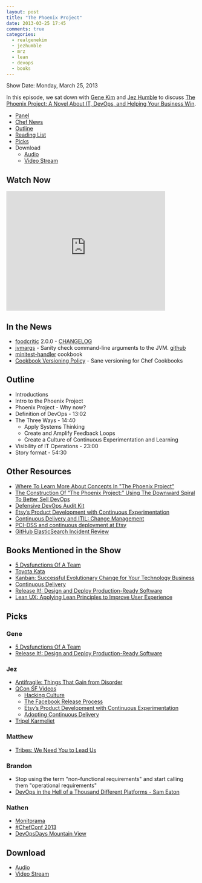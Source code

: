 ```yaml
---
layout: post
title: "The Phoenix Project"
date: 2013-03-25 17:45
comments: true
categories: 
  - realgenekim
  - jezhumble
  - mrz
  - lean
  - devops
  - books
---
```

Show Date:  Monday, March 25, 2013

In this episode, we sat down with [Gene Kim](https://twitter.com/realgenekim) and [Jez Humble](http://twitter.com/jezhumble) to discuss [The Phoenix Project:  A Novel About IT, DevOps, and Helping Your Business Win](http://itrevolution.com/books/phoenix-project-devops-book/).

* [Panel](http://foodfightshow.org/2013/03/the-phoenix-project.html#panel)
* [Chef News](http://foodfightshow.org/2013/03/the-phoenix-project.html#news)
* [Outline](http://foodfightshow.org/2013/03/the-phoenix-project.html#outline)
* [Reading List](http://foodfightshow.org/2013/03/the-phoenix-project.html#reading)
* [Picks](http://foodfightshow.org/2013/03/the-phoenix-project.html#picks)
* Download
  * [Audio](http://traffic.libsyn.com/foodfight/Food-Fight-Show-47-phoenix-project.mp3)
  * [Video Stream](http://www.youtube.com/watch?v=RPdUbyxJb_4)


Watch Now
--------
<iframe width="420" height="315" src="http://www.youtube.com/embed/RPdUbyxJb_4" frameborder="0" allowfullscreen></iframe>

<!-- more -->

In the News<a name="news"></a>
-----------
* [foodcritic](http://acrmp.github.com/foodcritic/) 2.0.0 - [CHANGELOG](https://github.com/acrmp/foodcritic/blob/master/CHANGELOG.md)
* [jvmargs](http://rubygems.org/gems/jvmargs) - Sanity check command-line arguments to the JVM. [github](https://github.com/bryanwb/jvmargs.git)
* [minitest-handler](http://community.opscode.com/cookbooks/minitest-handler) cookbook
* [Cookbook Versioning Policy](http://chef-community.github.com/cvp/) - Sane versioning for Chef Cookbooks

Outline<a name="outline"></a>
-------

* Introductions
* Intro to the Phoenix Project
* Phoenix Project - Why now?
* Definition of DevOps - 13:02
* The Three Ways - 14:40
  * Apply Systems Thinking
  * Create and Amplify Feedback Loops
  * Create a Culture of Continuous Experimentation and Learning
* Visibility of IT Operations - 23:00
* Story format - 54:30

## Other Resources

* [Where To Learn More About Concepts In "The Phoenix Project"](http://itrevolution.com/learn-more-about-concepts-in-phoenix-project/)
* [The Construction Of “The Phoenix Project:” Using The Downward Spiral To Better Sell DevOps](http://itrevolution.com/construction-phoenix-project-and-selling-devops-downward-spiral/)
* [Defensive DevOps Audit Kit](http://itrevolution.us2.list-manage.com/subscribe?u=75532eeeed97412835737f072&id=3ef5811390)
* [Etsy’s Product Development with Continuous Experimentation](http://www.infoq.com/presentations/Etsy-Deployment)
* [Continuous Delivery and ITIL: Change Management](http://continuousdelivery.com/2010/11/continuous-delivery-and-itil-change-management/)
* [PCI-DSS and continuous deployment at Etsy](http://continuousdelivery.com/2012/07/pci-dss-and-continuous-deployment-at-etsy/)
* [GitHub ElasticSearch Incident Review](http://files.meetup.com/3399832/IaaC%20-%20GitHub%20ES%20Incident%20Review.pdf)

## Books Mentioned in the Show<a name="reading"></a>
* [5 Dysfunctions Of A Team](http://www.amazon.com/The-Five-Dysfunctions-Team-ebook/dp/B006960LQW)
* [Toyota Kata](http://www.amazon.com/Toyota-Kata-Improvement-Adaptiveness-ebook/dp/B002NPC0Q2/)
* [Kanban:  Successful Evolutionary Change for Your Technology Business](http://www.amazon.com/Kanban-Successful-Evolutionary-Technology-Business/dp/0984521402/)
* [Continuous Delivery](http://www.amazon.com/Continuous-Delivery-Deployment-Automation-Addison-Wesley/dp/0321601912/)
* [Release It!: Design and Deploy Production-Ready Software](http://www.amazon.com/Release-Production-Ready-Pragmatic-Programmers-ebook/dp/B00A32NXZO)
* [Lean UX: Applying Lean Principles to Improve User Experience](http://www.amazon.com/Lean-UX-Applying-Principles-Experience/dp/1449311652)

Picks<a name="picks"></a>
-----
### Gene

* [5 Dysfunctions Of A Team](http://www.amazon.com/The-Five-Dysfunctions-Team-ebook/dp/B006960LQW)
* [Release It!: Design and Deploy Production-Ready Software](http://www.amazon.com/Release-Production-Ready-Pragmatic-Programmers-ebook/dp/B00A32NXZO)

### Jez

* [Antifragile: Things That Gain from Disorder](http://www.amazon.com/Antifragile-Things-That-Gain-Disorder/dp/1400067820)
* [QCon SF Videos](http://www.infoq.com/bycategory/contentbycategory.action?idx=4&alias=qcon_sf2012&ct=5)
  * [Hacking Culture](http://www.infoq.com/presentations/Hacking-Culture)
  * [The Facebook Release Process](http://www.infoq.com/presentations/Facebook-Release-Process)
  * [Etsy’s Product Development with Continuous Experimentation](http://www.infoq.com/presentations/Etsy-Deployment)
  * [Adopting Continuous Delivery](http://www.infoq.com/presentations/Adopting-Continuous-Delivery)
* [Tripel Karmeliet](http://beeradvocate.com/beer/profile/202/656)

### Matthew

* [Tribes: We Need You to Lead Us](http://www.amazon.com/Tribes-We-Need-You-Lead/dp/1591842336)

### Brandon

* Stop using the term "non-functional requirements" and start calling them "operational requirements"
* [DevOps in the Hell of a Thousand Different Platforms - Sam Eaton](http://vimeo.com/album/2312414/video/62330508)

### Nathen

* [Monitorama](http://monitorama.com/)
* [#ChefConf 2013](http://chefconf.opscode.com)
* [DevOpsDays Mountain View](http://devopsdays.org/events/2013-mountainview/registration/)

Download
--------

* [Audio](http://traffic.libsyn.com/foodfight/Food-Fight-Show-47-phoenix-project.mp3)
* [Video Stream](http://www.youtube.com/watch?v=RPdUbyxJb_4)
